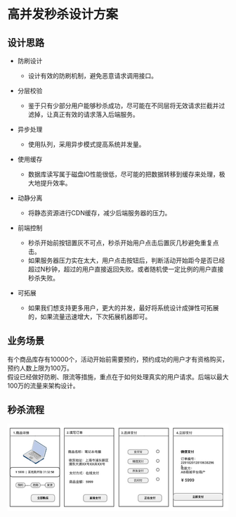 # 高并发秒杀设计方案

## 设计思路

* 防刷设计
    * 设计有效的防刷机制，避免恶意请求调用接口。

* 分层校验
    * 鉴于只有少部分用户能够秒杀成功，尽可能在不同层将无效请求拦截并过滤掉，让真正有效的请求落入后端服务。

* 异步处理
    * 使用队列，采用异步模式提高系统并发量。

* 使用缓存
    * 数据库读写属于磁盘IO性能很低，尽可能的把数据转移到缓存来处理，极大地提升效率。

* 动静分离
    * 将静态资源进行CDN缓存，减少后端服务器的压力。

* 前端控制
    * 秒杀开始前按钮置灰不可点，秒杀开始用户点击后置灰几秒避免重复点击。
    * 如果服务器压力实在太大，用户点击按钮后，判断活动开始距今是否已经超过N秒钟，超过的用户直接返回失败。或者随机使一定比例的用户直接秒杀失败。

* 可拓展
    * 如果我们想支持更多用户，更大的并发，最好将系统设计成弹性可拓展的，如果流量迅速增大，下次拓展机器即可。

##  业务场景

有个商品库存有10000个，活动开始前需要预约，预约成功的用户才有资格购买，预约人数上限为100万。  
假设已经做好防刷、限流等措施，重点在于如何处理真实的用户请求。后端以最大100万的流量来架构设计。

## 秒杀流程

![秒杀流程图](images/秒杀流程图.jpg "秒杀流程图")
